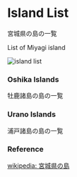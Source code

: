Island List
===============

宮城県の島の一覧

List of Miyagi island

![island list]()

### Oshika Islands 

牡鹿諸島の島の一覧

### Urano Islands 

浦戸諸島の島の一覧

### Reference

[wikipedia: 宮城県の島](https://ja.wikipedia.org/wiki/Category:%E5%AE%AE%E5%9F%8E%E7%9C%8C%E3%81%AE%E5%B3%B6)

